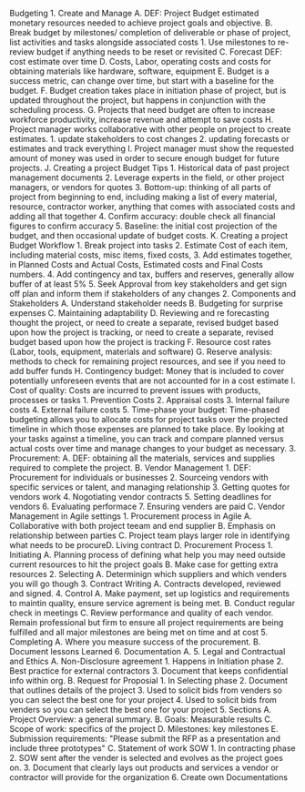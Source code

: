 Budgeting
	1. Create and Manage
		A. DEF: Project Budget estimated monetary resources needed to achieve project goals and objective. 
		B. Break budget by milestones/ completion of deliverable or phase of project, list activities and tasks alongside associated costs
			1. Use milestones to re-review budget if anything needs to be reset or revisited 
		C. Forecast DEF: cost estimate over time
		D. Costs, Labor, operating costs and costs for obtaining materials like hardware, software, equipment 
		E. Budget is a success metric, can change over time, but start with a baseline for the budget.
		F. Budget creation takes place in initiation phase of project, but is updated throughout the project, but happens in conjunction with the scheduling process.
		G. Projects that need budget are often to increase workforce productivity, increase revenue and attempt to save costs
		H. Project manager works collaborative with other people on project to create estimates. 
			1. update stakeholders to cost changes
			2. updating forecasts or estimates and track everything
		I. Project manager must show the requested amount of money was used in order to secure enough budget for future projects. 
		J. Creating a project Budget Tips
			1. Historical data of past project management documents
			2. Leverage experts in the field, or other project managers, or vendors for quotes
			3. Bottom-up: thinking of all parts of project from beginning to end, including making a list of every material, resource, contractor worker, anything that comes with associated costs and adding all that together
			4. Confirm accuracy: double check all financial figures to confirm accuracy
			5. Baseline: the initial cost projection of the budget, and then occasional update of budget costs. 
		K. Creating a project Budget Workflow
			1. Break project into tasks 
			2. Estimate Cost of each item, including material costs, misc items, fixed costs, 
			3. Add estimates together, in Planned Costs and Actual Costs, Estimated costs and Final Costs numbers.
			4. Add contingency and tax, buffers and reserves, generally allow buffer of at least 5%
			5. Seek Approval from key stakeholders and get sign off plan and inform them if stakeholders of any changes
	2. Components and Stakeholders
		A. Understand stakeholder needs
		B. Budgeting for surprise expenses
		C. Maintaining adaptability
		D. Reviewing and re forecasting thought the project, or need to create a separate, revised budget  based upon how the project is tracking, or need to create a separate, revised budget  based upon how the project is tracking
		F. Resource cost rates (Labor, tools, equipment, materials and software)
		G. Reserve analysis: methods to check for remaining project resources, and see if you need to add buffer funds
		H. Contingency budget: Money that is included to cover potentially unforeseen events that are not accounted for in a cost estimate
		I. Cost of quality: Costs are incurred to prevent issues with products, processes or tasks
			1. Prevention Costs
			2. Appraisal costs
			3. Internal failure costs
			4. External failure costs
			5. Time-phase your budget: Time-phased budgeting allows you to allocate costs for project tasks over the projected timeline in which those expenses are planned to take place. By looking at your tasks against a timeline, you can track and compare planned versus actual costs over time and manage changes to your budget as necessary.
	3. Procurement:
		A. DEF: obtaining all the materials, services and supplies required to complete the project.
		B. Vendor Management 
			1. DEF: Procurement for individuals or businesses 
			2. Sourceing vendors with specific services or talent, and managing relationship
			3. Getting quotes for vendors work
			4. Nogotiating vendor contracts
			5. Setting deadlines for vendors
			6. Evaluating performace
			7. Ensuring venders are paid
		C. Vendor Management in Agile settings
			1. Procurement process in Agile
				A. Collaborative with both project teeam and end supplier
				B. Emphasis on relationship between parties
				C. Project team plays larger role in identifying what needs to be procureD. Living contract 
		D. Procurement Process
			1. Initiating 
				A. Planning process of defining what help you may need outside current resources to hit the project goals
				B. Make case for getting extra resources
			2. Selecting 
				A. Determinign which suppliers and which venders you will go though
			3. Contract Writing
				A. Contracts developed, reviewed and signed. 
			4. Control
				A. Make payment, set up logistics and requirements to maintin quality, ensure service agrement is being met. 
				B. Conduct regular check in meetings
				C. Review performance and quality of each vendor. Remain professional but firm to ensure all project requirements are being fulfilled and all major milestones are being met on time and at cost
			5. Completing
				A. Where you measure success of the procurement.
				B. Document lessons Learned
			6. Documentation 
				A. 
	5. Legal and Contractual and Ethics
		A. Non-Disclosure agreement
			1. Happens in Initiation phase
			2. Best practice for external contractors
			3. Document that keeps confidential info within org.
		B. Request for Proposial
			1. In Selecting phase
			2. Document that outlines details of the project
			3. Used to solicit bids from venders so you can select the best one for your project
			4. Used to solicit bids from venders so you can select the best one for your project
			5. Sections
				A. Project Overview: a general summary. 
				B. Goals: Measurable results 
				C. Scope of work: specifics of the project
				D. Milestones: key milestones
				E. Submission requirements: "Please submit the RFP as a presentation and include three prototypes"
		C. Statement of work SOW
			1. In contracting phase
			2. SOW sent after the vender is selected and evolves as the project goes on.
			3. Document that clearly lays out products and services a vendor or contractor will provide for the organization
	6. Create own Documentations
